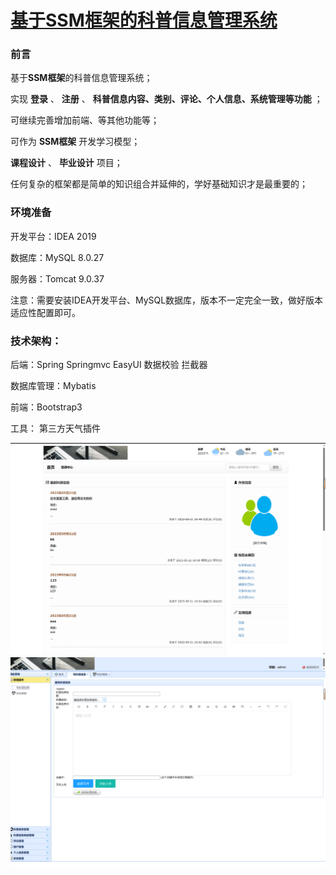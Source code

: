 # [基于SSM框架的科普信息管理系统](https://mp.weixin.qq.com/s/udazfpI4wjryAtggLLnI5Q)


### 前言

基于**SSM框架**的科普信息管理系统；

实现 **登录** 、 **注册** 、 **科普信息内容、类别、评论、个人信息、系统管理等功能** ；

可继续完善增加前端、等其他功能等；

可作为 **SSM框架** 开发学习模型；

 **课程设计** 、 **毕业设计** 项目；

任何复杂的框架都是简单的知识组合并延伸的，学好基础知识才是最重要的；




### 环境准备

开发平台：IDEA 2019

数据库：MySQL 8.0.27

服务器：Tomcat 9.0.37

注意：需要安装IDEA开发平台、MySQL数据库，版本不一定完全一致，做好版本适应性配置即可。




### 技术架构：

后端：Spring  Springmvc   EasyUI  数据校验  拦截器

数据库管理：Mybatis

前端：Bootstrap3 

工具：  第三方天气插件


![img.png](img.png)
![img_1.png](img_1.png)





